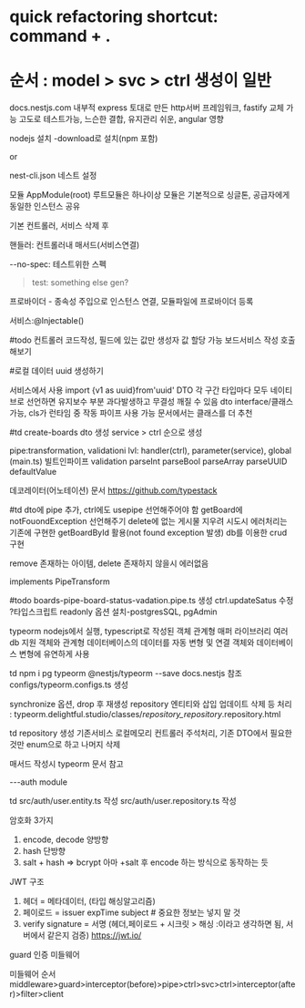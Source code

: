 <!-- philosophy of NESTJS -->
<!-- https://github.com/jaewonhimnae/nestjs-board-app -->
<!-- https://wikidocs.net/158481 -->
<!-- https://www.wisewiredbooks.com/nestjs/intro.html -->

# quick refactoring shortcut: command + .

# 순서 : model > svc > ctrl 생성이 일반

docs.nestjs.com
내부적 express 토대로 만든 http서버 프레임워크, fastify 교체 가능
고도로 테스트가능, 느슨한 결합, 유지관리 쉬운, angular 영향

nodejs 설치
-download로 설치(npm 포함)

<!-- sudo npm i -g @nestjs/cli -->
<!-- nest new [name] -->

or

<!-- nest new ./ -->

nest-cli.json
네스트 설정

<!-- npm run start:dev -->

모듈
AppModule(root)
루트모듈은 하나이상
모듈은 기본적으로 싱글톤, 공급자에게 동일한 인스턴스 공유

기본 컨트롤러, 서비스 삭제 후

핸들러: 컨트롤러내 매서드(서비스연결)

<!-- nest g module boards -->
<!-- nest g controller boards --no-spec -->

--no-spec: 테스트위한 스펙

> test: something else gen?

프로바이더 - 종속성 주입으로 인스턴스 연결, 모듈파일에 프로바이더 등록

서비스:@Injectable()

<!-- nest g service boards --no-spec -->

#todo
컨트롤러 코드작성, 필드에 있는 값만 생성자 값 할당 가능
보드서비스 작성
호출해보기

#로컬 데이터 uuid 생성하기

<!-- npm i uuid --save -->

서비스에서 사용 import {v1 as uuid}from'uuid'
DTO 각 구간 타입마다 모두 네이티브로 선언하면 유지보수 부분 과다발생하고 무결성 깨질 수 있음
dto interface/클래스 가능, cls가 런타임 중 작동 파이프 사용 가능
문서에서는 클래스를 더 추천

#td
create-boards dto 생성
service > ctrl 순으로 생성

<!-- #pipe: data transformation, validation 하는, 사용 @Injectable -->

pipe:transformation, validationi
lvl: handler(ctrl), parameter(service), global (main.ts)
빌트인파이프
validation parseInt parseBool parseArray parseUUID defaultValue

<!-- #npm i class-validator class-transformer --save -->

데코레이터(어노테이션) 문서
https://github.com/typestack

#td
dto에 pipe 추가, ctrl에도 usepipe 선언해주어야 함
getBoard에 notFouondException 선언해주기
delete에 없는 게시물 지우려 시도시 에러처리는 기존에 구현한 getBoardById 활용(not found exception 발생)
db를 이용한 crud 구현

remove 존재하는 아이템, delete 존재하지 않을시 에러없음

<!-- 커스텀 파이프(빌트인과 다름) -->

implements PipeTransform

#todo
boards-pipe-board-status-vadation.pipe.ts 생성
ctrl.updateSatus 수정
?타입스크립트 readonly 옵션
설치-postgresSQL, pgAdmin

typeorm
nodejs에서 실행, typescript로 작성된 객체 관계형 매퍼 라이브러리 여러 db 지원
객체와 관계형 데이터베이스의 데이터를 자동 변형 및 연결
객체와 데이터베이스 변형에 유연하게 사용

td
npm i pg typeorm @nestjs/typeorm --save
docs.nestjs 참조
configs/typeorm.configs.ts 생성

synchronize 옵션, drop 후 재생성
repository 엔티티와 삽입 업데이트 삭제 등 처리 : typeorm.delightful.studio/classes/_repository_repository_.repository.html

td
repository 생성
기존서비스 로컬메모리 컨트롤러 주석처리,
기존 DTO에서 필요한 것만 enum으로 하고 나머지 삭제

매서드 작성시 typeorm 문서 참고

---auth module

<!-- nest g module auth -->
<!-- nest g controller auth --no-spec -->
<!-- nest g service auth --no-spec -->

td
src/auth/user.entity.ts 작성
src/auth/user.repository.ts 작성

<!-- npm i bcryptjs --save -->

암호화 3가지

1. encode, decode 양방향
2. hash 단방향
3. salt + hash => bcrypt
   아마 +salt 후 encode 하는 방식으로 동작하는 듯

JWT 구조

1. 헤더 = 메타데이터, (타입 해싱알고리즘)
2. 페이로드 = issuer expTime subject # 중요한 정보는 넣지 말 것
3. verify signature = 서명 (헤더,페이로드 + 시크릿 > 해싱 :이라고 생각하면 됨, 서버에서 같은지 검증)
https://jwt.io/
<!-- npm i @nestjs/jwt @nestjs/passport passport passport-jwt --save -->

guard 인증 미들웨어

미들웨어 순서
middleware>guard>interceptor(before)>pipe>ctrl>svc>ctrl>interceptor(after)>filter>client
